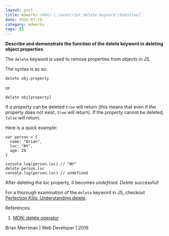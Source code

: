 ```yaml
---
layout: post
title: mdworks (#04) | JavaScript delete keyword [Question]
date: 2016-07-19
category: mdworks
tags: []
---
```


**Describe and demonstrate the function of the delete keyword in deleting object properties.**

The `delete` keyword is used to remove properties from objects in JS.  

The syntax is as so: 

`delete obj.property`

or

`delete obj[property]`

If *a property* can be deleted `true` will return (this means that even if the property does not exist, `true` will return). If the property cannot be deleted, `false` will return. 

Here is a quick example: 

```
var person = {
  name: "Brian",
  loc: "NY",
  age: 28
}

console.log(person.loc) // "NY"
delete person.loc
console.log(person.loc) // undefined

```

After deleting the *loc* property, it becomes *undefined*. *Delete* successful! 

For a thorough examination of the `delete` keyword in JS, checkout [Perfection Kills: Understanding delete](http://perfectionkills.com/understanding-delete/).

References: 

1. [MDN: delete operator](https://developer.mozilla.org/en-US/docs/Web/JavaScript/Reference/Operators/delete)

Brian Merriman | Web Developer | 2016
